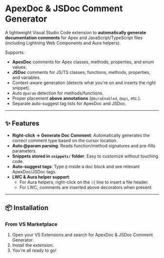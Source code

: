 # ApexDoc & JSDoc Comment Generator

A lightweight Visual Studio Code extension to **automatically generate documentation comments** for Apex and JavaScript/TypeScript files (including Lightning Web Components and Aura helpers).

Supports:

-   **ApexDoc** comments for Apex classes, methods, properties, and enum values.
-   **JSDoc** comments for JS/TS classes, functions, methods, properties, and variables.
-   Context-aware generation (detects what you're on and inserts the right snippet).
-   Auto `@param` detection for methods/functions.
-   Proper placement **above annotations** (`@AuraEnabled`, `@api`, etc.).
-   Separate auto-suggest tag lists for ApexDoc and JSDoc.

---

## ✨ Features

-   **Right-click → Generate Doc Comment**: Automatically generates the correct comment type based on the cursor location.
-   **Auto @param parsing**: Reads function/method signatures and pre-fills parameters.
-   **Snippets stored in `snippets/` folder**: Easy to customize without touching code.
-   **Auto-suggest tags**: Type `@` inside a doc block and see relevant ApexDoc/JSDoc tags.
-   **LWC & Aura helper support**:
    -   For Aura helpers, right-click on the `({` line to insert a file header.
    -   For LWC, comments are inserted above decorators when present.

---

## 📦 Installation

### From VS Marketplace

1. Open your VS Extensions and search for ApexDoc & JSDoc Comment Generator.
2. Install the extension.
3. You're all ready to go!
